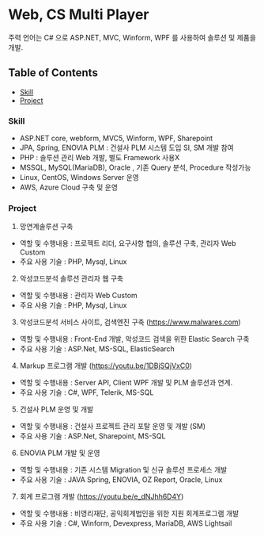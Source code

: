 # Web, CS Multi Player
주력 언어는 C# 으로 ASP.NET, MVC, Winform, WPF 를 사용하여 솔루션 및 제품을 개발.

## Table of Contents
- [Skill](#Skill)
- [Project](#Project)

### Skill
- ASP.NET core, webform, MVC5, Winform, WPF, Sharepoint
- JPA, Spring, ENOVIA PLM : 건설사 PLM 시스템 도입 SI, SM 개발 참여
- PHP : 솔루션 관리 Web 개발, 별도 Framework 사용X
- MSSQL, MySQL(MariaDB), Oracle , 기존 Query 분석, Procedure 작성가능
- Linux, CentOS, Windows Server 운영
- AWS, Azure Cloud 구축 및 운영

### Project
1. 망연계솔루션 구축
- 역할 및 수행내용 : 프로젝트 리더, 요구사항 협의, 솔루션 구축, 관리자 Web Custom
- 주요 사용 기술 : PHP, Mysql, Linux
2. 악성코드분석 솔루션 관리자 웹 구축
- 역할 및 수행내용 : 관리자 Web Custom
- 주요 사용 기술 : PHP, Mysql, Linux
3. 악성코드분석 서비스 사이트, 검색엔진 구축 (https://www.malwares.com)
- 역할 및 수행내용 : Front-End 개발, 악성코드 검색을 위한 Elastic Search 구축
- 주요 사용 기술 : ASP.Net, MS-SQL, ElasticSearch
4. Markup 프로그램 개발 (https://youtu.be/1DBjSQjVxC0)
- 역할 및 수행내용 : Server API, Client WPF 개발 및 PLM 솔루션과 연계.
- 주요 사용 기술 : C#, WPF, Telerik, MS-SQL
5. 건설사 PLM 운영 및 개발
- 역할 및 수행내용 : 건설사 프로젝트 관리 포탈 운영 및 개발 (SM)
- 주요 사용 기술 : ASP.Net, Sharepoint, MS-SQL
6. ENOVIA PLM 개발 및 운영
- 역할 및 수행내용 : 기존 시스템 Migration 및 신규 솔루션 프로세스 개발
- 주요 사용 기술 : JAVA Spring, ENOVIA, OZ Report, Oracle, Linux
7. 회계 프로그램 개발 (https://youtu.be/e_dNJhh6D4Y)
- 역할 및 수행내용 : 비영리재단, 공익회계법인을 위한 지원 회계프로그램 개발
- 주요 사용 기술 : C#, Winform, Devexpress, MariaDB, AWS Lightsail
	

